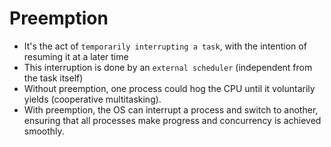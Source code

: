 # Preemption

- It's the act of `temporarily interrupting a task`, with the intention of resuming it at a later time
- This interruption is done by an `external scheduler` (independent from the task itself)
- Without preemption, one process could hog the CPU until it voluntarily yields (cooperative multitasking).
- With preemption, the OS can interrupt a process and switch to another, ensuring that all processes make progress and concurrency is achieved smoothly.
